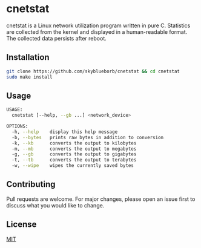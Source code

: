 # cnetstat

cnetstat is a Linux network utilization program written in pure C. Statistics
are collected from the kernel and displayed in a human-readable format. The
collected data persists after reboot.

## Installation

```bash
git clone https://github.com/skyblueborb/cnetstat && cd cnetstat
sudo make install
```

## Usage

```bash
USAGE:
  cnetstat [--help, --gb ...] <network_device>

OPTIONS:
  -h, --help    display this help message
  -b, --bytes   prints raw bytes in addition to conversion
  -k, --kb      converts the output to kilobytes
  -m, --mb      converts the output to megabytes
  -g, --gb      converts the output to gigabytes
  -t, --tb      converts the output to terabytes
  -w, --wipe    wipes the currently saved bytes
```

## Contributing

Pull requests are welcome. For major changes, please open an issue first to
discuss what you would like to change.

## License

[MIT](https://choosealicense.com/licenses/mit/)
